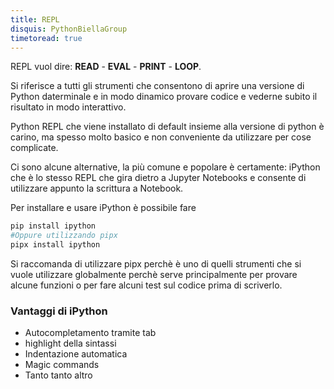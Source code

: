 ```yaml
---
title: REPL
disquis: PythonBiellaGroup
timetoread: true
---
```


REPL vuol dire: **READ** - **EVAL** - **PRINT** - **LOOP**.

Si riferisce a tutti gli strumenti che consentono di aprire una versione di Python daterminale e in modo dinamico provare codice e vederne subito il risultato in modo interattivo.

Python REPL che viene installato di default insieme alla versione di python è carino, ma spesso molto basico e non conveniente da utilizzare per cose complicate.

Ci sono alcune alternative, la più comune e popolare è certamente: iPython che è lo stesso REPL che gira dietro a Jupyter Notebooks e consente di utilizzare appunto la scrittura a Notebook.

Per installare e usare iPython è possibile fare

```bash
pip install ipython
#Oppure utilizzando pipx
pipx install ipython
```

Si raccomanda di utilizzare pipx perchè è uno di quelli strumenti che si vuole utilizzare globalmente perchè serve principalmente per provare alcune funzioni o per fare alcuni test sul codice prima di scriverlo.

### Vantaggi di iPython

- Autocompletamento tramite tab
- highlight della sintassi
- Indentazione automatica
- Magic commands
- Tanto tanto altro
